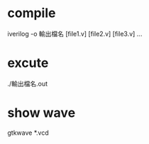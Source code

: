 # compile
iverilog -o 輸出檔名 [file1.v] [file2.v] [file3.v] ...

# excute
./輸出檔名.out

# show wave
gtkwave *.vcd